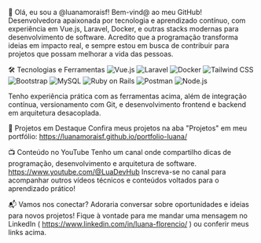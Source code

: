 👋 Olá, eu sou a @luanamoraisf! Bem-vind@ ao meu GitHub!
Desenvolvedora apaixonada por tecnologia e aprendizado contínuo, com experiência em Vue.js, Laravel, Docker, e outras stacks modernas para desenvolvimento de software. Acredito que a programação transforma ideias em impacto real, e sempre estou em busca de contribuir para projetos que possam melhorar a vida das pessoas.


🛠️ Tecnologias e Ferramentas
<img src="https://img.shields.io/badge/Vue.js-%234FC08D?style=for-the-badge&logo=vue.js&logoColor=white" alt="Vue.js" /> <img src="https://img.shields.io/badge/Laravel-%23FF2D20?style=for-the-badge&logo=laravel&logoColor=white" alt="Laravel" /> <img src="https://img.shields.io/badge/Docker-%232496ED?style=for-the-badge&logo=docker&logoColor=white" alt="Docker" /> <img src="https://img.shields.io/badge/TailwindCSS-%2338B2AC?style=for-the-badge&logo=tailwind-css&logoColor=white" alt="Tailwind CSS" /> <img src="https://img.shields.io/badge/Bootstrap-%23563D7C?style=for-the-badge&logo=bootstrap&logoColor=white" alt="Bootstrap" /> <img src="https://img.shields.io/badge/MySQL-%234479A1?style=for-the-badge&logo=mysql&logoColor=white" alt="MySQL" /> <img src="https://img.shields.io/badge/Ruby%20on%20Rails-%23CC0000?style=for-the-badge&logo=ruby-on-rails&logoColor=white" alt="Ruby on Rails" /> <img src="https://img.shields.io/badge/Postman-%23FF6C37?style=for-the-badge&logo=postman&logoColor=white" alt="Postman" /> <img src="https://img.shields.io/badge/Node.js-%23339933?style=for-the-badge&logo=node.js&logoColor=white" alt="Node.js" />

Tenho experiência prática com as ferramentas acima, além de integração contínua, versionamento com Git, e desenvolvimento frontend e backend em arquitetura desacoplada.

🌟 Projetos em Destaque
Confira meus projetos na aba "Projetos" em meu portfólio:
https://luanamoraisf.github.io/portfolio-luana/

📺 Conteúdo no YouTube
Tenho um canal onde compartilho dicas de programação, desenvolvimento e arquitetura de software.
https://www.youtube.com/@LuaDevHub
Inscreva-se no canal para acompanhar outros vídeos técnicos e conteúdos voltados para o aprendizado prático!

📬 Vamos nos conectar?
Adoraria conversar sobre oportunidades e ideias para novos projetos! Fique à vontade para me mandar uma mensagem no LinkedIn ( https://www.linkedin.com/in/luana-florencio/ ) ou conferir meus links acima.
